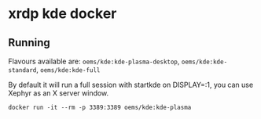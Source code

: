 # xrdp kde docker

## Running

Flavours available are: `oems/kde:kde-plasma-desktop`, `oems/kde:kde-standard`, `oems/kde:kde-full`

By default it will run a full session with startkde on DISPLAY=:1, you can use Xephyr as an X server window.

```
docker run -it --rm -p 3389:3389 oems/kde:kde-plasma
```
